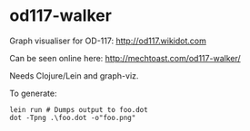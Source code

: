 # od117-walker

Graph visualiser for OD-117: http://od117.wikidot.com

Can be seen online here: http://mechtoast.com/od117-walker/

Needs Clojure/Lein and graph-viz.

To generate:
```
lein run # Dumps output to foo.dot
dot -Tpng .\foo.dot -o"foo.png"
```
